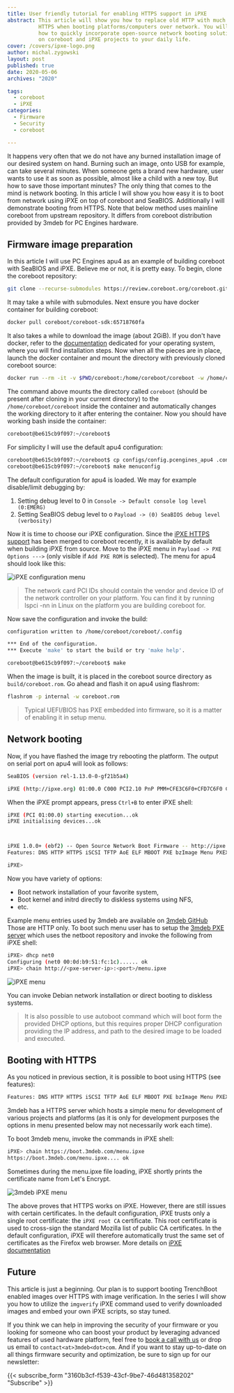 ```yaml
---
title: User friendly tutorial for enabling HTTPS support in iPXE
abstract: This article will show you how to replace old HTTP with much safer
          HTTPS when booting platforms/computers over network. You will read
          how to quickly incorporate open-source network booting solution based
          on coreboot and iPXE projects to your daily life.
cover: /covers/ipxe-logo.png
author: michal.zygowski
layout: post
published: true
date: 2020-05-06
archives: "2020"

tags:
  - coreboot
  - iPXE
categories:
  - Firmware
  - Security
  - coreboot

---
```


It happens very often that we do not have any burned installation image of our
desired system on hand. Burning such an image, onto USB for example, can take
several minutes. When someone gets a brand new hardware, user wants to use it as
soon as possible, almost like a child with a new toy. But how to save those
important minutes? The only thing that comes to the mind is network booting. In
this article I will show you how easy it is to boot from network using iPXE on
top of coreboot and SeaBIOS. Additionally I will demonstrate booting from HTTPS.
Note that below method uses mainline coreboot from upstream repository. It
differs from coreboot distribution provided by 3mdeb for PC Engines hardware.

## Firmware image preparation

In this article I will use PC Engines apu4 as an example of building coreboot
with SeaBIOS and iPXE. Believe me or not, it is pretty easy. To begin, clone the
coreboot repository:

```bash
git clone --recurse-submodules https://review.coreboot.org/coreboot.git
```

It may take a while with submodules. Next ensure you have docker container for
building coreboot:

```bash
docker pull coreboot/coreboot-sdk:65718760fa
```

It also takes a while to download the image (about 2GiB). If you don't have
docker, refer to the [documentation](https://docs.docker.com/get-docker/)
dedicated for your operating system, where you will find installation steps. Now
when all the pieces are in place, launch the docker container and mount the
directory with previously cloned coreboot source:

```bash
docker run --rm -it -v $PWD/coreboot:/home/coreboot/coreboot -w /home/coreboot/coreboot coreboot/coreboot-sdk:65718760fa /bin/bash
```

The command above mounts the directory called `coreboot` (should be present
after cloning in your current directory) to the `/home/coreboot/coreboot` inside
the container and automatically changes the working directory to it after
entering the container. Now you should have working bash inside the container:

```bash
coreboot@be615cb9f097:~/coreboot$
```

For simplicity I will use the default apu4 configuration:

```bash
coreboot@be615cb9f097:~/coreboot$ cp configs/config.pcengines_apu4 .config
coreboot@be615cb9f097:~/coreboot$ make menuconfig
```

The default configuration for apu4 is loaded. We may for example disable/limit
debugging by:

1. Setting debug level to 0 in `Console -> Default console log level (0:EMERG)`
1. Setting SeaBIOS debug level to o
   `Payload -> (0) SeaBIOS debug level (verbosity)`

Now it is time to choose our iPXE configuration. Since the
[iPXE HTTPS support](https://review.coreboot.org/c/coreboot/+/31086) has been
merged to coreboot recently, it is available by default when building iPXE from
source. Move to the iPXE menu in `Payload -> PXE Options --->` (only visible if
`Add PXE ROM` is selected). The menu for apu4 should look like this:

![iPXE configuration menu](/img/pxe_https.png)

> The network card PCI IDs should contain the vendor and device ID of the
> network controller on your platform. You can find it by running lspci -nn in
> Linux on the platform you are building coreboot for.

Now save the configuration and invoke the build:

```bash
configuration written to /home/coreboot/coreboot/.config

*** End of the configuration.
*** Execute 'make' to start the build or try 'make help'.

coreboot@be615cb9f097:~/coreboot$ make
```

When the image is built, it is placed in the coreboot source directory as
`build/coreboot.rom`. Go ahead and flash it on apu4 using flashrom:

```bash
flashrom -p internal -w coreboot.rom
```

> Typical UEFI/BIOS has PXE embedded into firmware, so it is a matter of
> enabling it in setup menu.

## Network booting

Now, if you have flashed the image try rebooting the platform. The output on
serial port on apu4 will look as follows:

```bash
SeaBIOS (version rel-1.13.0-0-gf21b5a4)

iPXE (http://ipxe.org) 01:00.0 C000 PCI2.10 PnP PMM+CFE3C6F0+CFD7C6F0 C000
```

When the iPXE prompt appears, press `Ctrl+B` to enter iPXE shell:

```bash
iPXE (PCI 01:00.0) starting execution...ok
iPXE initialising devices...ok



iPXE 1.0.0+ (ebf2) -- Open Source Network Boot Firmware -- http://ipxe.org
Features: DNS HTTP HTTPS iSCSI TFTP AoE ELF MBOOT PXE bzImage Menu PXEXT

iPXE>
```

Now you have variety of options:

- Boot network installation of your favorite system,
- Boot kernel and initrd directly to diskless systems using NFS,
- etc.

Example menu entries used by 3mdeb are available on
[3mdeb GitHub](https://github.com/3mdeb/netboot/blob/master/menu.ipxe) Those are
HTTP only. To boot such menu user has to setup the
[3mdeb PXE server](https://github.com/3mdeb/pxe-server) which uses the netboot
repository and invoke the following from iPXE shell:

```bash
iPXE> dhcp net0
Configuring (net0 00:0d:b9:51:fc:1c)...... ok
iPXE> chain http://<pxe-server-ip>:<port>/menu.ipxe
```

![iPXE menu](/img/pxe_menu.png)

You can invoke Debian network installation or direct booting to diskless
systems.

> It is also possible to use autoboot command which will boot form the provided
> DHCP options, but this requires proper DHCP configuration providing the IP
> address, and path to the desired image to be loaded and executed.

## Booting with HTTPS

As you noticed in previous section, it is possible to boot using HTTPS (see
features):

```bash
Features: DNS HTTP HTTPS iSCSI TFTP AoE ELF MBOOT PXE bzImage Menu PXEXT
```

3mdeb has a HTTPS server which hosts a simple menu for development of various
projects and platforms (as it is only for development purposes the options in
menu presented below may not necessarily work each time).

To boot 3mdeb menu, invoke the commands in iPXE shell:

```bash
iPXE> chain https://boot.3mdeb.com/menu.ipxe
https://boot.3mdeb.com/menu.ipxe.... ok
```

Sometimes during the menu.ipxe file loading, iPXE shortly prints the certificate
name from Let's Encrypt.

![3mdeb iPXE menu](/img/3mdeb_pxe_menu.png)

The above proves that HTTPS works on iPXE. However, there are still issues with
certain certificates. In the default configuration, iPXE trusts only a single
root certificate: the `iPXE root CA` certificate. This root certificate is used
to cross-sign the standard Mozilla list of public CA certificates. In the
default configuration, iPXE will therefore automatically trust the same set of
certificates as the Firefox web browser. More details on
[iPXE documentation](https://ipxe.org/crypto)

## Future

This article is just a beginning. Our plan is to support booting TrenchBoot
enabled images over HTTPS with image verification. In the series I will show you
how to utilize the `imgverify` iPXE command used to verify downloaded images and
embed your own iPXE scripts, so stay tuned.

If you think we can help in improving the security of your firmware or you
looking for someone who can boost your product by leveraging advanced features
of used hardware platform, feel free to [book a call with
us](https://cloud.3mdeb.com/index.php/apps/calendar/appointment/n7T65toSaD9t) or
drop us email to `contact<at>3mdeb<dot>com`. And if you want to stay up-to-date
on all things firmware security and optimization, be sure to sign up for our
newsletter:

{{< subscribe_form "3160b3cf-f539-43cf-9be7-46d481358202" "Subscribe" >}}
